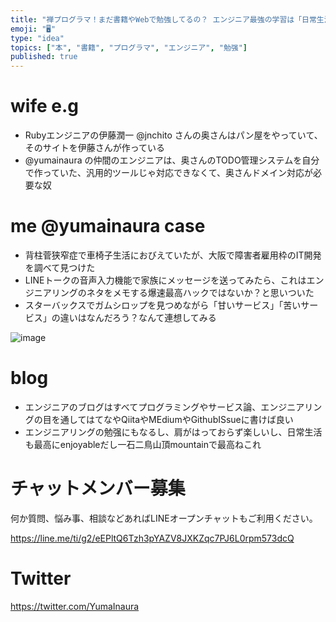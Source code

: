 ```yaml
---
title: "禅プログラマ！まだ書籍やWebで勉強してるの？ エンジニア最強の学習は「日常生活」が最高だ！"
emoji: "🖥"
type: "idea"
topics: ["本", "書籍", "プログラマ", "エンジニア", "勉强"]
published: true
---
```


# wife e.g

- Rubyエンジニアの伊藤潤一 @jnchito  さんの奥さんはパン屋をやっていて、そのサイトを伊藤さんが作っている
- @yumainaura の仲間のエンジニアは、奥さんのTODO管理システムを自分で作っていた、汎用的ツールじゃ対応できなくて、奥さんドメイン対応が必要な奴

# me @yumainaura case

- 背柱菅狭窄症で車椅子生活におびえていたが、大阪で障害者雇用枠のIT開発を調べて見つけた
- LINEトークの音声入力機能で家族にメッセージを送ってみたら、これはエンジニアリングのネタをメモする爆速最高ハックではないか？と思いついた
- スターバックスでガムシロップを見つめながら「甘いサービス」「苦いサービス」の違いはなんだろう？なんて連想してみる

![image](https://user-images.githubusercontent.com/13635059/50555043-cd324000-0d09-11e9-94b7-45883e6253b1.png)

# blog

- エンジニアのブログはすべてプログラミングやサービス論、エンジニアリングの目を通してはてなやQiitaやMEdiumやGithubISsueに書けば良い
- エンジニアリングの勉强にもなるし、肩がはっておらず楽しいし、日常生活も最高にenjoyableだし一石二鳥山頂mountainで最高ねこれ











<!-- Update From Qiita API -->

# チャットメンバー募集


何か質問、悩み事、相談などあればLINEオープンチャットもご利用ください。

https://line.me/ti/g2/eEPltQ6Tzh3pYAZV8JXKZqc7PJ6L0rpm573dcQ





# Twitter


https://twitter.com/YumaInaura


<!-- Update From Qiita API -->


